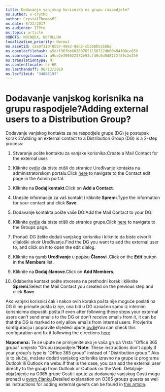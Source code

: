 ```yaml
---
title: Dodavanje vanjskog korisnika na grupu raspodjele?
ms.author: v-crytho
author: CrystalThomasMS
ms.date: 8/22/2017
ms.audience: ITPro
ms.topic: article
ROBOTS: NOINDEX, NOFOLLOW
localization_priority: Normal
ms.assetid: caa0f310-0bb7-48e3-8ad2-cb358b53bbba
ms.openlocfilehash: a5def36fbb662037851158722db60494f00ce850
ms.sourcegitcommit: a9be2e396022382e92cf40c0d0d82f2f59c2e259
ms.translationtype: MT
ms.contentlocale: hr-HR
ms.lasthandoff: 06/12/2019
ms.locfileid: "34895197"
---
```

# <a name="adding-external-users-to-a-distribution-group"></a><span data-ttu-id="2cf7d-102">Dodavanje vanjskog korisnika na grupu raspodjele?</span><span class="sxs-lookup"><span data-stu-id="2cf7d-102">Adding external users to a Distribution Group?</span></span>

<span data-ttu-id="2cf7d-103">Dodavanje vanjskog kontakta za na raspodjele grupe (DG) je postupak korak 2:</span><span class="sxs-lookup"><span data-stu-id="2cf7d-103">Adding an external contact to a Distribution Group (DG) is a 2-step process:</span></span>
  
1. <span data-ttu-id="2cf7d-104">Stvaranje pošte kontaktu za vanjske korisnika:</span><span class="sxs-lookup"><span data-stu-id="2cf7d-104">Create a Mail Contact for the external user:</span></span>
    
1. <span data-ttu-id="2cf7d-105">Kliknite [ovdje](https://admin.microsoft.com/adminportal/home#/Contact) da biste otišli do stranice Uređivanje kontakta na administratorskom portalu.</span><span class="sxs-lookup"><span data-stu-id="2cf7d-105">Click [here](https://admin.microsoft.com/adminportal/home#/Contact) to navigate to the Contact edit page in the Admin portal.</span></span> 
    
2. <span data-ttu-id="2cf7d-106">Kliknite na **Dodaj kontakt**.</span><span class="sxs-lookup"><span data-stu-id="2cf7d-106">Click on **Add a Contact**.</span></span>
    
3. <span data-ttu-id="2cf7d-107">Unesite informacije za vaš kontakt i kliknite **Spremi**.</span><span class="sxs-lookup"><span data-stu-id="2cf7d-107">Type the information for your contact and click **Save**.</span></span>
    
2. <span data-ttu-id="2cf7d-108">Dodavanje kontakta pošte vaše DG:</span><span class="sxs-lookup"><span data-stu-id="2cf7d-108">Add the Mail Contact to your DG:</span></span>
    
1. <span data-ttu-id="2cf7d-109">Kliknite [ovdje](https://admin.microsoft.com/adminportal/home#/groups) da biste otišli do stranice grupe.</span><span class="sxs-lookup"><span data-stu-id="2cf7d-109">Click [here](https://admin.microsoft.com/adminportal/home#/groups) to navigate to the Groups page.</span></span> 
    
2. <span data-ttu-id="2cf7d-110">Pronaći DG želite dodati vanjskog korisnika i kliknite da biste otvorili dijaloški okvir Uređivanje.</span><span class="sxs-lookup"><span data-stu-id="2cf7d-110">Find the DG you want to add the external user to, and click on it to open the edit dialog.</span></span>
    
3. <span data-ttu-id="2cf7d-111">Kliknite na gumb **Uređivanje** u popisu **Članovi** .</span><span class="sxs-lookup"><span data-stu-id="2cf7d-111">Click on the **Edit** button in the **Members** list.</span></span> 
    
4. <span data-ttu-id="2cf7d-112">Kliknite na **Dodaj članove**.</span><span class="sxs-lookup"><span data-stu-id="2cf7d-112">Click on **Add Members**.</span></span>
    
5. <span data-ttu-id="2cf7d-113">Odaberite kontakt pošte stvorena na prethodni korak i kliknite **Spremi**.</span><span class="sxs-lookup"><span data-stu-id="2cf7d-113">Select the Mail Contact you created on the previous step and click **Save**.</span></span>
    
<span data-ttu-id="2cf7d-114">Ako vanjski korisnici čak i nakon ovih koraka pošta nije moguće poslati na DG ili ne primate pošta iz nje, ona biti u DG označen samo iz internim korisnicima dopustiti pošta.</span><span class="sxs-lookup"><span data-stu-id="2cf7d-114">If even after following these steps your external users can't send emails to the DG or don't receive emails from it, it can be that the DG is marked to only allow emails from internal users.</span></span> <span data-ttu-id="2cf7d-115">Provjerite konfiguraciju i popravite slijedeći upute [ovdje](https://support.office.com/article/Fix-email-delivery-issues-for-error-code-5-7-133-in-Office-365-991abc19-7756-438f-abcb-39f69b80f284.aspx)</span><span class="sxs-lookup"><span data-stu-id="2cf7d-115">You can check this configuration and fix it following the directions [here](https://support.office.com/article/Fix-email-delivery-issues-for-error-code-5-7-133-in-Office-365-991abc19-7756-438f-abcb-39f69b80f284.aspx)</span></span>
  
 <span data-ttu-id="2cf7d-116">**Napomena:** Te se upute ne primijenite ako je vaša grupa Vrsta "Office 365 grupa" umjesto "Grupu raspodjele."</span><span class="sxs-lookup"><span data-stu-id="2cf7d-116">**Note:** These instructions don't apply if your group's type is "Office 365 group" instead of "Distribution group."</span></span> <span data-ttu-id="2cf7d-117">Ako je to slučaj, možete dodati vanjskog korisnika izravno na grupe iz programa Outlook ili Outlook na webu.</span><span class="sxs-lookup"><span data-stu-id="2cf7d-117">If that is the case, you can add the external user directly to the group from Outlook or Outlook on the Web.</span></span> <span data-ttu-id="2cf7d-118">Detaljnije objašnjenje na O365 grupe Gosti i upute za dodavanje vanjskog Gosti mogu pronaći u [ovom članku](https://support.office.com/article/Guest-access-in-Office-365-Groups-bfc7a840-868f-4fd6-a390-f347bf51aff6.aspx).</span><span class="sxs-lookup"><span data-stu-id="2cf7d-118">Detailed explanation on O365 groups guests as well as instructions for adding external guests can be found in [this article](https://support.office.com/article/Guest-access-in-Office-365-Groups-bfc7a840-868f-4fd6-a390-f347bf51aff6.aspx).</span></span>
  